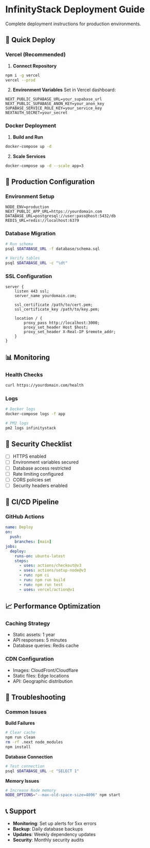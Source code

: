 # InfinityStack Deployment Guide

Complete deployment instructions for production environments.

## 🚀 Quick Deploy

### Vercel (Recommended)

1. **Connect Repository**
```bash
npm i -g vercel
vercel --prod
```

2. **Environment Variables**
Set in Vercel dashboard:
```env
NEXT_PUBLIC_SUPABASE_URL=your_supabase_url
NEXT_PUBLIC_SUPABASE_ANON_KEY=your_anon_key
SUPABASE_SERVICE_ROLE_KEY=your_service_key
NEXTAUTH_SECRET=your_secret
```

### Docker Deployment

1. **Build and Run**
```bash
docker-compose up -d
```

2. **Scale Services**
```bash
docker-compose up -d --scale app=3
```

## 🔧 Production Configuration

### Environment Setup
```env
NODE_ENV=production
NEXT_PUBLIC_APP_URL=https://yourdomain.com
DATABASE_URL=postgresql://user:pass@host:5432/db
REDIS_URL=redis://localhost:6379
```

### Database Migration
```bash
# Run schema
psql $DATABASE_URL -f database/schema.sql

# Verify tables
psql $DATABASE_URL -c "\dt"
```

### SSL Configuration
```nginx
server {
    listen 443 ssl;
    server_name yourdomain.com;
    
    ssl_certificate /path/to/cert.pem;
    ssl_certificate_key /path/to/key.pem;
    
    location / {
        proxy_pass http://localhost:3000;
        proxy_set_header Host $host;
        proxy_set_header X-Real-IP $remote_addr;
    }
}
```

## 📊 Monitoring

### Health Checks
```bash
curl https://yourdomain.com/health
```

### Logs
```bash
# Docker logs
docker-compose logs -f app

# PM2 logs
pm2 logs infinitystack
```

## 🔐 Security Checklist

- [ ] HTTPS enabled
- [ ] Environment variables secured
- [ ] Database access restricted
- [ ] Rate limiting configured
- [ ] CORS policies set
- [ ] Security headers enabled

## 🔄 CI/CD Pipeline

### GitHub Actions
```yaml
name: Deploy
on:
  push:
    branches: [main]
jobs:
  deploy:
    runs-on: ubuntu-latest
    steps:
      - uses: actions/checkout@v3
      - uses: actions/setup-node@v3
      - run: npm ci
      - run: npm run build
      - run: npm run test
      - uses: vercel/action@v1
```

## 📈 Performance Optimization

### Caching Strategy
- Static assets: 1 year
- API responses: 5 minutes
- Database queries: Redis cache

### CDN Configuration
- Images: CloudFront/Cloudflare
- Static files: Edge locations
- API: Geographic distribution

## 🚨 Troubleshooting

### Common Issues

**Build Failures**
```bash
# Clear cache
npm run clean
rm -rf .next node_modules
npm install
```

**Database Connection**
```bash
# Test connection
psql $DATABASE_URL -c "SELECT 1"
```

**Memory Issues**
```bash
# Increase Node memory
NODE_OPTIONS="--max-old-space-size=4096" npm start
```

## 📞 Support

- **Monitoring**: Set up alerts for 5xx errors
- **Backup**: Daily database backups
- **Updates**: Weekly dependency updates
- **Security**: Monthly security audits